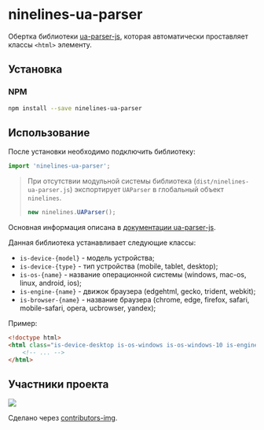 #  ninelines-ua-parser

Обертка библиотеки [ua-parser-js](https://github.com/faisalman/ua-parser-js), которая автоматически проставляет классы
`<html>` элементу.

## Установка

### NPM

```bash
npm install --save ninelines-ua-parser
```

## Использование

После установки необходимо подключить библиотеку:

```js
import 'ninelines-ua-parser';
```

> При отсутствии модульной системы библиотека (`dist/ninelines-ua-parser.js`) экспортирует `UAParser` в глобальный объект `ninelines`.
> ```js
> new ninelines.UAParser();
> ```

Основная информация описана в [документации ua-parser-js](https://github.com/faisalman/ua-parser-js).

Данная библиотека устанавливает следующие классы:

* `is-device-{model}` - модель устройства;
* `is-device-{type}` - тип устройства (mobile, tablet, desktop);
* `is-os-{name}` - название операционной системы (windows, mac-os, linux, android, ios);
* `is-engine-{name}` - движок браузера (edgehtml, gecko, trident, webkit);
* `is-browser-{name}` - название браузера (chrome, edge, firefox, safari, mobile-safari, opera, ucbrowser, yandex);

Пример:

```html
<!doctype html>
<html class="is-device-desktop is-os-windows is-os-windows-10 is-engine-webkit is-browser-chrome is-browser-chrome-64" lang="ru">
    <!-- ... -->
</html>
```

## Участники проекта

<a href="https://github.com/ninelines-team/ninelines-ua-parser/graphs/contributors">
  <img src="https://contrib.rocks/image?repo=ninelines-team/ninelines-ua-parser" />
</a>

Сделано через [contributors-img](https://contrib.rocks).
